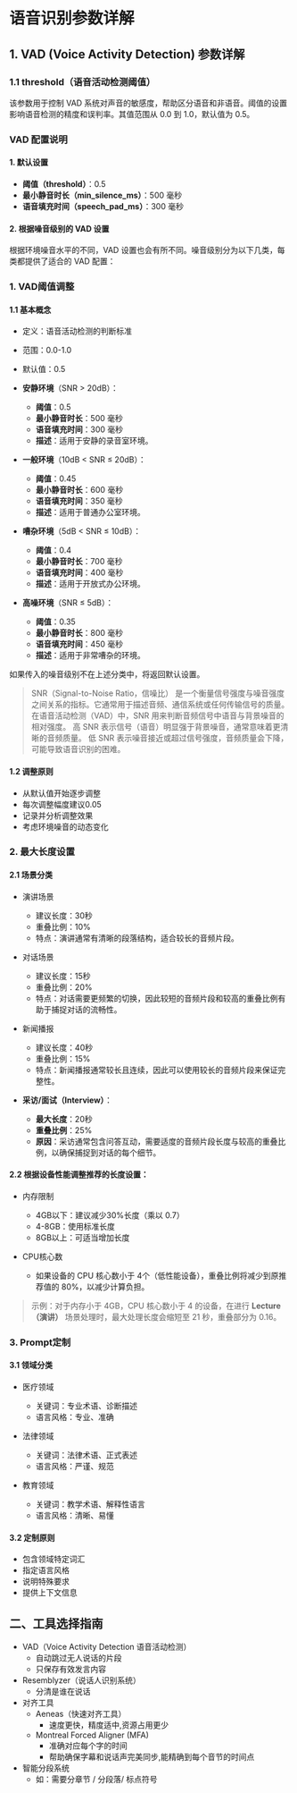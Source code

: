 # 语音识别参数详解
## 1. VAD (Voice Activity Detection) 参数详解

### 1.1 threshold（语音活动检测阈值）
该参数用于控制 VAD 系统对声音的敏感度，帮助区分语音和非语音。阈值的设置影响语音检测的精度和误判率。其值范围从 0.0 到 1.0，默认值为 0.5。
### VAD 配置说明

#### 1. 默认设置
- **阈值（threshold）**：0.5
- **最小静音时长（min_silence_ms）**：500 毫秒
- **语音填充时间（speech_pad_ms）**：300 毫秒

#### 2. 根据噪音级别的 VAD 设置

根据环境噪音水平的不同，VAD 设置也会有所不同。噪音级别分为以下几类，每类都提供了适合的 VAD 配置：
### 1. VAD阈值调整
#### 1.1 基本概念
- 定义：语音活动检测的判断标准
- 范围：0.0-1.0
- 默认值：0.5

- **安静环境**（SNR > 20dB）：
  - **阈值**：0.5
  - **最小静音时长**：500 毫秒
  - **语音填充时间**：300 毫秒
  - **描述**：适用于安静的录音室环境。

- **一般环境**（10dB < SNR ≤ 20dB）：
  - **阈值**：0.45
  - **最小静音时长**：600 毫秒
  - **语音填充时间**：350 毫秒
  - **描述**：适用于普通办公室环境。

- **嘈杂环境**（5dB < SNR ≤ 10dB）：
  - **阈值**：0.4
  - **最小静音时长**：700 毫秒
  - **语音填充时间**：400 毫秒
  - **描述**：适用于开放式办公环境。

- **高噪环境**（SNR ≤ 5dB）：
  - **阈值**：0.35
  - **最小静音时长**：800 毫秒
  - **语音填充时间**：450 毫秒
  - **描述**：适用于非常嘈杂的环境。

如果传入的噪音级别不在上述分类中，将返回默认设置。
> SNR（Signal-to-Noise Ratio，信噪比） 是一个衡量信号强度与噪音强度之间关系的指标。它通常用于描述音频、通信系统或任何传输信号的质量。在语音活动检测（VAD）中，SNR 用来判断音频信号中语音与背景噪音的相对强度。
>高 SNR 表示信号（语音）明显强于背景噪音，通常意味着更清晰的音频质量。
>低 SNR 表示噪音接近或超过信号强度，音频质量会下降，可能导致语音识别的困难。

#### 1.2 调整原则
- 从默认值开始逐步调整
- 每次调整幅度建议0.05
- 记录并分析调整效果
- 考虑环境噪音的动态变化

### 2. 最大长度设置

#### 2.1 场景分类
- 演讲场景
  - 建议长度：30秒
  - 重叠比例：10%
  - 特点：演讲通常有清晰的段落结构，适合较长的音频片段。

- 对话场景
  - 建议长度：15秒
  - 重叠比例：20%
  - 特点：对话需要更频繁的切换，因此较短的音频片段和较高的重叠比例有助于捕捉对话的流畅性。

- 新闻播报
  - 建议长度：40秒
  - 重叠比例：15%
  - 特点：新闻播报通常较长且连续，因此可以使用较长的音频片段来保证完整性。

- **采访/面试（Interview）**：
  - **最大长度**：20秒
  - **重叠比例**：25%
  - **原因**：采访通常包含问答互动，需要适度的音频片段长度与较高的重叠比例，以确保捕捉到对话的每个细节。

#### 2.2 根据设备性能调整推荐的长度设置：
- 内存限制
  - 4GB以下：建议减少30%长度（乘以 0.7）
  - 4-8GB：使用标准长度
  - 8GB以上：可适当增加长度

- CPU核心数
  - 如果设备的 CPU 核心数小于 4个（低性能设备），重叠比例将减少到原推荐值的 80%，以减少计算负担。

> 示例：对于内存小于 4GB，CPU 核心数小于 4 的设备，在进行 **Lecture（演讲）** 场景处理时，最大处理长度会缩短至 21 秒，重叠部分为 0.16。


### 3. Prompt定制

#### 3.1 领域分类
- 医疗领域
  - 关键词：专业术语、诊断描述
  - 语言风格：专业、准确

- 法律领域
  - 关键词：法律术语、正式表述
  - 语言风格：严谨、规范

- 教育领域
  - 关键词：教学术语、解释性语言
  - 语言风格：清晰、易懂

#### 3.2 定制原则
- 包含领域特定词汇
- 指定语言风格
- 说明特殊要求
- 提供上下文信息

## 二、工具选择指南

- VAD（Voice Activity Detection 语音活动检测）
  - 自动跳过无人说话的片段
  - 只保存有效发言内容
- Resemblyzer（说话人识别系统）
  - 分清是谁在说话
- 对齐工具
    - Aeneas（快速对齐工具）
      - 速度更快，精度适中,资源占用更少
  - Montreal Forced Aligner (MFA)
    - 准确对应每个字的时间
    - 帮助确保字幕和说话声完美同步,能精确到每个音节的时间点
- 智能分段系统
  - 如：需要分章节 / 分段落/ 标点符号



